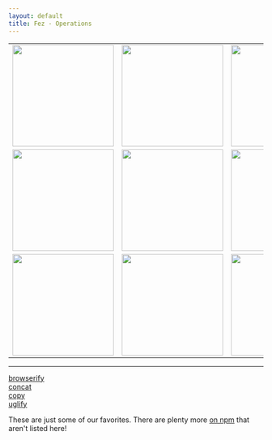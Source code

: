 ```yaml
---
layout: default
title: Fez - Operations
---
```


<table class="operations"> 
  <tr>
    <td><a href="https://github.com/isaacbw/fez-less"><img width="200" src="http://lesscss.org/images/logo.png" /></a></td>
    <td><a href="https://github.com/havvy/fez-sweet.js"><img width="200" src="http://sweetjs.org/sweetjs.png" /></a></td>
    <td><img width="200" src="http://learnboost.github.io/stylus/assets/stylus.png" /></td>
  </tr>
  <tr>
    <td><img width="200" src="http://sass-lang.com/assets/img/logo-235e394c.png" /></td>
    <td><img width="200" src="http://www.typescriptlang.org/content/images/logo_small.png" /></td>
    <td><img width="200" src="http://coffeescript.org/documentation/images/logo.png" /></td>
    <!-- <td><img width="200" src="" /></td> -->
  </tr>
  <tr>
    <td><img width="200" src="http://i.got.nothing.to/img/jshint.png" /></td>
    <td><img width="200" src="http://karma-runner.github.io/assets/img/banner.png" /></td>
    <td><img width="200" src="https://dl.dropboxusercontent.com/u/10832827/mocha.png" /></td>
  </tr>
</table>

---

[browserify](https://github.com/isaacbw/fez-browserify)  
[concat](https://github.com/isaacbw/fez-concat)  
[copy](https://github.com/isaacbw/fez-copy)  
[uglify](https://github.com/isaacbw/fez-uglify)  

These are just some of our favorites. There are plenty more [on npm](https://npmjs.org/search?q=fez) that aren't listed here!